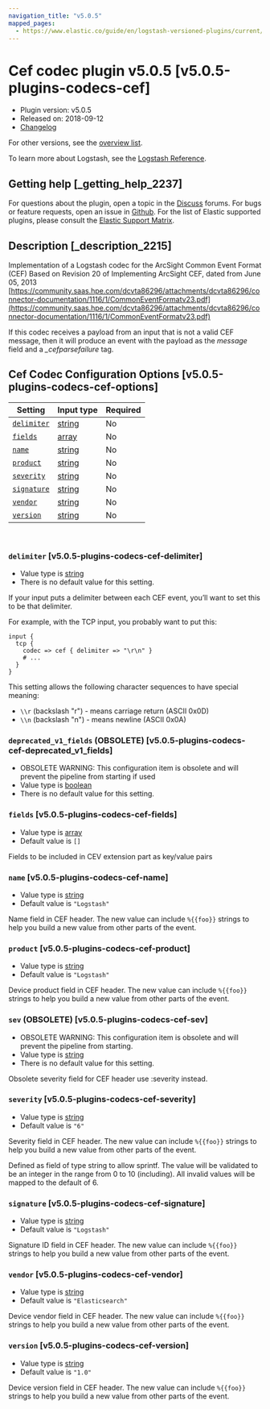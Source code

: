 ```yaml
---
navigation_title: "v5.0.5"
mapped_pages:
  - https://www.elastic.co/guide/en/logstash-versioned-plugins/current/v5.0.5-plugins-codecs-cef.html
---
```


# Cef codec plugin v5.0.5 [v5.0.5-plugins-codecs-cef]


* Plugin version: v5.0.5
* Released on: 2018-09-12
* [Changelog](https://github.com/logstash-plugins/logstash-codec-cef/blob/v5.0.5/CHANGELOG.md)

For other versions, see the [overview list](codec-cef-index.md).

To learn more about Logstash, see the [Logstash Reference](logstash://reference/index.md).

## Getting help [_getting_help_2237]

For questions about the plugin, open a topic in the [Discuss](http://discuss.elastic.co) forums. For bugs or feature requests, open an issue in [Github](https://github.com/logstash-plugins/logstash-codec-cef). For the list of Elastic supported plugins, please consult the [Elastic Support Matrix](https://www.elastic.co/support/matrix#matrix_logstash_plugins).


## Description [_description_2215]

Implementation of a Logstash codec for the ArcSight Common Event Format (CEF) Based on Revision 20 of Implementing ArcSight CEF, dated from June 05, 2013 [https://community.saas.hpe.com/dcvta86296/attachments/dcvta86296/connector-documentation/1116/1/CommonEventFormatv23.pdf](https://community.saas.hpe.com/dcvta86296/attachments/dcvta86296/connector-documentation/1116/1/CommonEventFormatv23.pdf)

If this codec receives a payload from an input that is not a valid CEF message, then it will produce an event with the payload as the *message* field and a *_cefparsefailure* tag.


## Cef Codec Configuration Options [v5.0.5-plugins-codecs-cef-options]

| Setting | Input type | Required |
| --- | --- | --- |
| [`delimiter`](v5-0-5-plugins-codecs-cef.md#v5.0.5-plugins-codecs-cef-delimiter) | [string](logstash://reference/configuration-file-structure.md#string) | No |
| [`fields`](v5-0-5-plugins-codecs-cef.md#v5.0.5-plugins-codecs-cef-fields) | [array](logstash://reference/configuration-file-structure.md#array) | No |
| [`name`](v5-0-5-plugins-codecs-cef.md#v5.0.5-plugins-codecs-cef-name) | [string](logstash://reference/configuration-file-structure.md#string) | No |
| [`product`](v5-0-5-plugins-codecs-cef.md#v5.0.5-plugins-codecs-cef-product) | [string](logstash://reference/configuration-file-structure.md#string) | No |
| [`severity`](v5-0-5-plugins-codecs-cef.md#v5.0.5-plugins-codecs-cef-severity) | [string](logstash://reference/configuration-file-structure.md#string) | No |
| [`signature`](v5-0-5-plugins-codecs-cef.md#v5.0.5-plugins-codecs-cef-signature) | [string](logstash://reference/configuration-file-structure.md#string) | No |
| [`vendor`](v5-0-5-plugins-codecs-cef.md#v5.0.5-plugins-codecs-cef-vendor) | [string](logstash://reference/configuration-file-structure.md#string) | No |
| [`version`](v5-0-5-plugins-codecs-cef.md#v5.0.5-plugins-codecs-cef-version) | [string](logstash://reference/configuration-file-structure.md#string) | No |

 

### `delimiter` [v5.0.5-plugins-codecs-cef-delimiter]

* Value type is [string](logstash://reference/configuration-file-structure.md#string)
* There is no default value for this setting.

If your input puts a delimiter between each CEF event, you’ll want to set this to be that delimiter.

For example, with the TCP input, you probably want to put this:

```
input {
  tcp {
    codec => cef { delimiter => "\r\n" }
    # ...
  }
}
```
This setting allows the following character sequences to have special meaning:

* `\\r` (backslash "r") - means carriage return (ASCII 0x0D)
* `\\n` (backslash "n") - means newline (ASCII 0x0A)


### `deprecated_v1_fields`  (OBSOLETE) [v5.0.5-plugins-codecs-cef-deprecated_v1_fields]

* OBSOLETE WARNING: This configuration item is obsolete and will prevent the pipeline from starting if used
* Value type is [boolean](logstash://reference/configuration-file-structure.md#boolean)
* There is no default value for this setting.


### `fields` [v5.0.5-plugins-codecs-cef-fields]

* Value type is [array](logstash://reference/configuration-file-structure.md#array)
* Default value is `[]`

Fields to be included in CEV extension part as key/value pairs


### `name` [v5.0.5-plugins-codecs-cef-name]

* Value type is [string](logstash://reference/configuration-file-structure.md#string)
* Default value is `"Logstash"`

Name field in CEF header. The new value can include `%{{foo}}` strings to help you build a new value from other parts of the event.


### `product` [v5.0.5-plugins-codecs-cef-product]

* Value type is [string](logstash://reference/configuration-file-structure.md#string)
* Default value is `"Logstash"`

Device product field in CEF header. The new value can include `%{{foo}}` strings to help you build a new value from other parts of the event.


### `sev`  (OBSOLETE) [v5.0.5-plugins-codecs-cef-sev]

* OBSOLETE WARNING: This configuration item is obsolete and will prevent the pipeline from starting.
* Value type is [string](logstash://reference/configuration-file-structure.md#string)
* There is no default value for this setting.

Obsolete severity field for CEF header use :severity instead.


### `severity` [v5.0.5-plugins-codecs-cef-severity]

* Value type is [string](logstash://reference/configuration-file-structure.md#string)
* Default value is `"6"`

Severity field in CEF header. The new value can include `%{{foo}}` strings to help you build a new value from other parts of the event.

Defined as field of type string to allow sprintf. The value will be validated to be an integer in the range from 0 to 10 (including). All invalid values will be mapped to the default of 6.


### `signature` [v5.0.5-plugins-codecs-cef-signature]

* Value type is [string](logstash://reference/configuration-file-structure.md#string)
* Default value is `"Logstash"`

Signature ID field in CEF header. The new value can include `%{{foo}}` strings to help you build a new value from other parts of the event.


### `vendor` [v5.0.5-plugins-codecs-cef-vendor]

* Value type is [string](logstash://reference/configuration-file-structure.md#string)
* Default value is `"Elasticsearch"`

Device vendor field in CEF header. The new value can include `%{{foo}}` strings to help you build a new value from other parts of the event.


### `version` [v5.0.5-plugins-codecs-cef-version]

* Value type is [string](logstash://reference/configuration-file-structure.md#string)
* Default value is `"1.0"`

Device version field in CEF header. The new value can include `%{{foo}}` strings to help you build a new value from other parts of the event.



